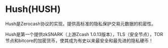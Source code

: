 # 

# Hush(HUSH)

Hush是Zerocash协议的实现，提供高标准的隐私保护交易元数据的机密性。

Hush是第一个提供zkSNARK（上游Zcash 1.0.13版本），TLS（安全节点），TOR节点和bitcore的加密货币，使其成为有史以来最安全和最先进的隐私硬币！

